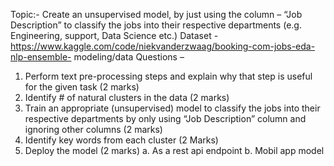 Topic:- Create an unsupervised model, by just using the column – “Job Description” to classify the
jobs into their respective departments (e.g. Engineering, support, Data Science etc.)
Dataset - https://www.kaggle.com/code/niekvanderzwaag/booking-com-jobs-eda-nlp-ensemble-
modeling/data
Questions –
1) Perform text pre-processing steps and explain why that step is useful for the given task (2
marks)
2) Identify # of natural clusters in the data (2 marks)
3) Train an appropriate (unsupervised) model to classify the jobs into their respective
departments by only using “Job Description” column and ignoring other columns (2 marks)
4) Identify key words from each cluster (2 Marks)
5) Deploy the model (2 marks)
a. As a rest api endpoint
b. Mobil app model